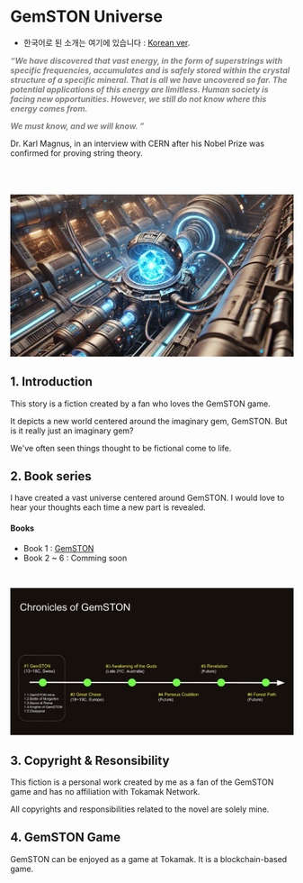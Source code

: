 # GemSTON Universe


* 한국어로 된 소개는 여기에 있습니다 : [Korean ver](readme_ko.md).


<sapn style="color:grey">**_“We have discovered that vast energy, in the form of superstrings with specific frequencies, accumulates and is safely stored within the crystal structure of a specific mineral. That is all we have uncovered so far. The potential applications of this energy are limitless. Human society is facing new opportunities. However, we still do not know where this energy comes from._**<span><br>

<sapn style="color:grey">**_We must know, and we will know. ”_**<span><br>

Dr. Karl Magnus, in an interview with CERN after his Nobel Prize was confirmed for proving string theory.

<br><br><br>
![alt text](gemston_engine.png)


## 1. Introduction


This story is a fiction created by a fan who loves the GemSTON game.<br>

It depicts a new world centered around the imaginary gem, GemSTON. But is it really just an imaginary gem?<br>

We've often seen things thought to be fictional come to life.<br>

## 2. Book series
I have created a vast universe centered around GemSTON. I would love to hear your thoughts each time a new part is revealed. <br>


#### Books
* Book 1 : [GemSTON](/storymap/storymap.md)
* Book 2 ~ 6 : Comming soon

<br>

![alt text](chronicles.png)

## 3. Copyright & Resonsibility
This fiction is a personal work created by me as a fan of the GemSTON game and has no affiliation with Tokamak Network.<br>

All copyrights and responsibilities related to the novel are solely mine.<br>

## 4. GemSTON Game
GemSTON can be enjoyed as a game at Tokamak. It is a blockchain-based game.<br>